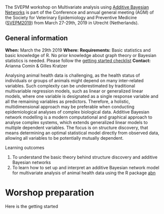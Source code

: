 
The SVEPM workshop on Multivariate analysis using [Additive Bayesian Networks](https://cran.r-project.org/package=abn) is part of the Conference and annual general meeting (AGM) of the Society for Veterinary Epidemiology and Preventive Medicine ([SVEPM2019](http://svepm2019.org)) from March 27-29th, 2019 in Utrecht (Netherlands).

## General information

**When:** March the 29th 2019
**Where:** 
**Requirements:** Basic statistics and basic knowledge of R. No prior knowledge about graph theory or Bayesian statistics is needed. Please follow the [getting started checklist](getting_started.md)
**Contact:** Arianna Comin & Gilles Kratzer

Analysing animal health data is challenging, as the health status of individuals or groups of
animals might depend on many inter-related variables. Such complexity can be
underestimated by traditional multivariable regression models, such as linear or generalized
linear models, where one variable is designated as a single response variable and all the
remaining variables as predictors. Therefore, a holistic, multidimensional approach may be
preferable when conducting epidemiological analyses of complex biological data.
Additive Bayesian network modelling is a modern computational and graphical approach to
analyse complex systems, which extends generalized linear models to multiple dependent
variables. The focus is on structure discovery, that means determining an optimal statistical
model directly from observed data, allowing all variables to be potentially mutually
dependent.


Learning outcomes
1. To understand the basic theory behind structure discovery and additive Bayesian
networks
2. To learn how to set up and interpret an additive Bayesian network model for
multivariate analysis of animal health data using the R package [abn](https://cran.r-project.org/package=abn)

# Worshop preparation

Here is the getting started 